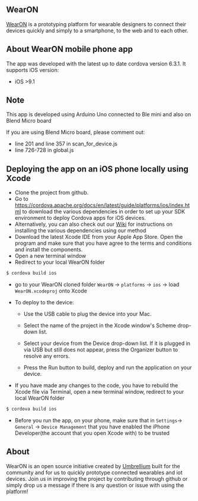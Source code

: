 ## WearON  
[WearON](http://umbrellium.co.uk/initiatives/wearon/) is a prototyping platform for wearable designers to connect their devices quickly and simply to a smartphone, to the web and to each other.

## About WearON mobile phone app 

The app was developed with the latest up to date cordova version 6.3.1. It supports iOS version: 
* iOS >9.1

## Note

This app is developed using Arduino Uno connected to Ble mini and also on Blend Micro board 

If you are using Blend Micro board, please comment out:
* line 201 and line 357 in scan_for_device.js
* line 726-728 in global.js

## Deploying the app on an iOS phone locally using Xcode
* Clone the project from github. 
* Go to https://cordova.apache.org/docs/en/latest/guide/platforms/ios/index.html to download the various dependencies in order to set up your SDK environment to deploy Cordova apps for iOS devices.
* Alternatively, you can also check out our [Wiki](https://github.com/umbrellium/WearON-ios-app/wiki) for instructions on installing the various dependencies using our method
* Download the latest Xcode IDE from your Apple App Store. Open the program and make sure that you have agree to the terms and conditions and install the components.
* Open a new terminal window
* Redirect to your local WearON folder
```bash
$ cordova build ios
```
* go to your WearON cloned folder `WearON` -> `platforms` -> `ios` -> load `WearON.xcodeproj` onto Xcode
* To deploy to the device:

    * Use the USB cable to plug the device into your Mac.

    * Select the name of the project in the Xcode window's Scheme drop-down list.

    * Select your device from the Device drop-down list. If it is plugged in via USB but still does not appear, press the Organizer button to resolve any errors.

    * Press the Run button to build, deploy and run the application on your device.

* If you have made any changes to the code, you have to rebuild the Xcode file via Terminal, open a new terminal window, redirect to your local WearON folder
```bash
$ cordova build ios
```

* Before you run the app, on your phone, make sure that in `Settings`-> `General` -> `Device Management` that you have enabled the iPhone Developer(the account that you open Xcode with) to be trusted

## About
WearON is an open source initiative created by [Umbrellium](http://umbrellium.co.uk/) built for the community and for us to quickly prototype connected wearables and iot devices. Join us in improving the project by contributing through github or simply drop us a message if there is any question or issue with using the platform!
